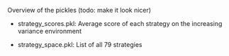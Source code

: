 Overview of the pickles (todo: make it look nicer)

* strategy_scores.pkl: 
Average score of each strategy on the increasing variance environment
  
* strategy_space.pkl: 
List of all 79 strategies